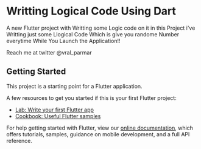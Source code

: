 # Writting Logical Code Using Dart

A new Flutter project with Writting some Logic code on it 
in this Project i've Writting just some Llogical Code Which is give you randome Number everytime While You Launch the Application!!

Reach me at twitter @vral_parmar

## Getting Started

This project is a starting point for a Flutter application.

A few resources to get you started if this is your first Flutter project:

- [Lab: Write your first Flutter app](https://flutter.io/docs/get-started/codelab)
- [Cookbook: Useful Flutter samples](https://flutter.io/docs/cookbook)

For help getting started with Flutter, view our 
[online documentation](https://flutter.io/docs), which offers tutorials, 
samples, guidance on mobile development, and a full API reference.
